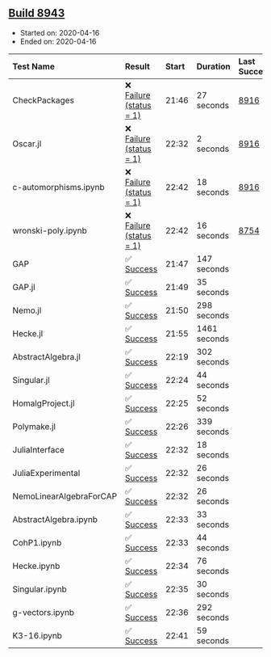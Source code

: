 ## [Build 8943](https://oscarci.mathematik.uni-kl.de/job/oscar/8943/)

* Started on: 2020-04-16
* Ended on: 2020-04-16

| Test Name    | Result | Start | Duration | Last Success | First Failure |
|:-------------|:-------|:------|:---------|:-------------|:--------------|
| CheckPackages | ❌ [Failure (status = 1)](https://oscarci.mathematik.uni-kl.de/job/oscar/8943/artifact/logs/build-8943/CheckPackages.log) | 21:46 | 27 seconds | [8916](https://oscarci.mathematik.uni-kl.de/job/oscar/8916/) | [8920](https://oscarci.mathematik.uni-kl.de/job/oscar/8920/) |
| Oscar.jl | ❌ [Failure (status = 1)](https://oscarci.mathematik.uni-kl.de/job/oscar/8943/artifact/logs/build-8943/Oscar.jl.log) | 22:32 | 2 seconds | [8916](https://oscarci.mathematik.uni-kl.de/job/oscar/8916/) | [8920](https://oscarci.mathematik.uni-kl.de/job/oscar/8920/) |
| c-automorphisms.ipynb | ❌ [Failure (status = 1)](https://oscarci.mathematik.uni-kl.de/job/oscar/8943/artifact/logs/build-8943/c-automorphisms.ipynb.log) | 22:42 | 18 seconds | [8916](https://oscarci.mathematik.uni-kl.de/job/oscar/8916/) | [8920](https://oscarci.mathematik.uni-kl.de/job/oscar/8920/) |
| wronski-poly.ipynb | ❌ [Failure (status = 1)](https://oscarci.mathematik.uni-kl.de/job/oscar/8943/artifact/logs/build-8943/wronski-poly.ipynb.log) | 22:42 | 16 seconds | [8754](https://oscarci.mathematik.uni-kl.de/job/oscar/8754/) | [8755](https://oscarci.mathematik.uni-kl.de/job/oscar/8755/) |
| GAP | ✅ [Success](https://oscarci.mathematik.uni-kl.de/job/oscar/8943/artifact/logs/build-8943/GAP.log) | 21:47 | 147 seconds |  |  |
| GAP.jl | ✅ [Success](https://oscarci.mathematik.uni-kl.de/job/oscar/8943/artifact/logs/build-8943/GAP.jl.log) | 21:49 | 35 seconds |  |  |
| Nemo.jl | ✅ [Success](https://oscarci.mathematik.uni-kl.de/job/oscar/8943/artifact/logs/build-8943/Nemo.jl.log) | 21:50 | 298 seconds |  |  |
| Hecke.jl | ✅ [Success](https://oscarci.mathematik.uni-kl.de/job/oscar/8943/artifact/logs/build-8943/Hecke.jl.log) | 21:55 | 1461 seconds |  |  |
| AbstractAlgebra.jl | ✅ [Success](https://oscarci.mathematik.uni-kl.de/job/oscar/8943/artifact/logs/build-8943/AbstractAlgebra.jl.log) | 22:19 | 302 seconds |  |  |
| Singular.jl | ✅ [Success](https://oscarci.mathematik.uni-kl.de/job/oscar/8943/artifact/logs/build-8943/Singular.jl.log) | 22:24 | 44 seconds |  |  |
| HomalgProject.jl | ✅ [Success](https://oscarci.mathematik.uni-kl.de/job/oscar/8943/artifact/logs/build-8943/HomalgProject.jl.log) | 22:25 | 52 seconds |  |  |
| Polymake.jl | ✅ [Success](https://oscarci.mathematik.uni-kl.de/job/oscar/8943/artifact/logs/build-8943/Polymake.jl.log) | 22:26 | 339 seconds |  |  |
| JuliaInterface | ✅ [Success](https://oscarci.mathematik.uni-kl.de/job/oscar/8943/artifact/logs/build-8943/JuliaInterface.log) | 22:32 | 18 seconds |  |  |
| JuliaExperimental | ✅ [Success](https://oscarci.mathematik.uni-kl.de/job/oscar/8943/artifact/logs/build-8943/JuliaExperimental.log) | 22:32 | 26 seconds |  |  |
| NemoLinearAlgebraForCAP | ✅ [Success](https://oscarci.mathematik.uni-kl.de/job/oscar/8943/artifact/logs/build-8943/NemoLinearAlgebraForCAP.log) | 22:32 | 26 seconds |  |  |
| AbstractAlgebra.ipynb | ✅ [Success](https://oscarci.mathematik.uni-kl.de/job/oscar/8943/artifact/logs/build-8943/AbstractAlgebra.ipynb.log) | 22:33 | 33 seconds |  |  |
| CohP1.ipynb | ✅ [Success](https://oscarci.mathematik.uni-kl.de/job/oscar/8943/artifact/logs/build-8943/CohP1.ipynb.log) | 22:33 | 44 seconds |  |  |
| Hecke.ipynb | ✅ [Success](https://oscarci.mathematik.uni-kl.de/job/oscar/8943/artifact/logs/build-8943/Hecke.ipynb.log) | 22:34 | 76 seconds |  |  |
| Singular.ipynb | ✅ [Success](https://oscarci.mathematik.uni-kl.de/job/oscar/8943/artifact/logs/build-8943/Singular.ipynb.log) | 22:35 | 30 seconds |  |  |
| g-vectors.ipynb | ✅ [Success](https://oscarci.mathematik.uni-kl.de/job/oscar/8943/artifact/logs/build-8943/g-vectors.ipynb.log) | 22:36 | 292 seconds |  |  |
| K3-16.ipynb | ✅ [Success](https://oscarci.mathematik.uni-kl.de/job/oscar/8943/artifact/logs/build-8943/K3-16.ipynb.log) | 22:41 | 59 seconds |  |  |
